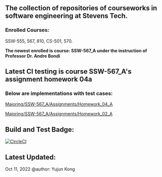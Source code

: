 ## The collection of repositories of courseworks in software engineering at Stevens Tech.
### Enrolled Courses: 
SSW-555, 567, 810, CS-501, 570. 

**The newest enrolled is course: SSW-567_A under the instruction of Professor Dr. Andre Bondi**
## Latest CI testing is course SSW-567_A's assignment homework 04a
### Below are implementations with test cases: 
[Majoring/SSW-567_A/Assignments/Homework_04_A](https://github.com/fluencyk/Stevens/tree/main/Majoring/SSW-567_A/Assignments/Homework_04_A)

[Majoring/SSW-567_A/Assignments/Homework_02_A](https://github.com/fluencyk/Stevens/tree/main/Majoring/SSW-567_A/Assignments/Homework_02_A)
## Build and Test Badge:
[![CircleCI](https://dl.circleci.com/status-badge/img/gh/fluencyk/Stevens/tree/main.svg?style=svg)](https://dl.circleci.com/status-badge/redirect/gh/fluencyk/Stevens/tree/main)
## Latest Updated:
Oct 11, 2022 @author: Yujun Kong
